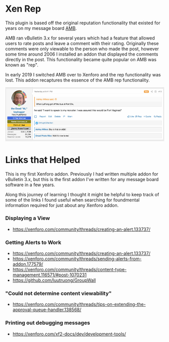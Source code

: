 # Xen Rep

This plugin is based off the original reputation functionality that existed for years on my message board [AMB](https://www.anothermessageboard.com). 

AMB ran vBulletin 3.x for several years which had a feature that allowed users to rate posts and leave a comment with their rating. Originally these comments were only viewable to the person who made the post, however some time around 2006 I installed an addon that displayed the comments directly in the post. This functionality became quite popular on AMB was known as "rep". 

In early 2019 I switched AMB over to Xenforo and the rep functionality was lost. This addon recaptures the essence of the AMB rep functionality.

![](docs/images/screenshot1.png)


# Links that Helped

This is my first Xenforo addon. Previously I had written multiple addon for vBulletin 3.x, but this is the first addon I've written for any message board software in a few years.

Along this journey of learning I thought it might be helpful to keep track of some of the links I found useful when searching for foundmental information required for just about any Xenforo addon.

### Displaying a View 

* https://xenforo.com/community/threads/creating-an-alert.133737/

### Getting Alerts to Work

* https://xenforo.com/community/threads/creating-an-alert.133737/
* https://xenforo.com/community/threads/sending-alerts-from-addon.177579/
* https://xenforo.com/community/threads/content-type-management.116571/#post-1070231
* https://github.com/luutruong/GroupWall

### "Could not determine content viewability"

* https://xenforo.com/community/threads/tips-on-extending-the-approval-queue-handler.138568/

### Printing out debugging messages

* https://xenforo.com/xf2-docs/dev/development-tools/

